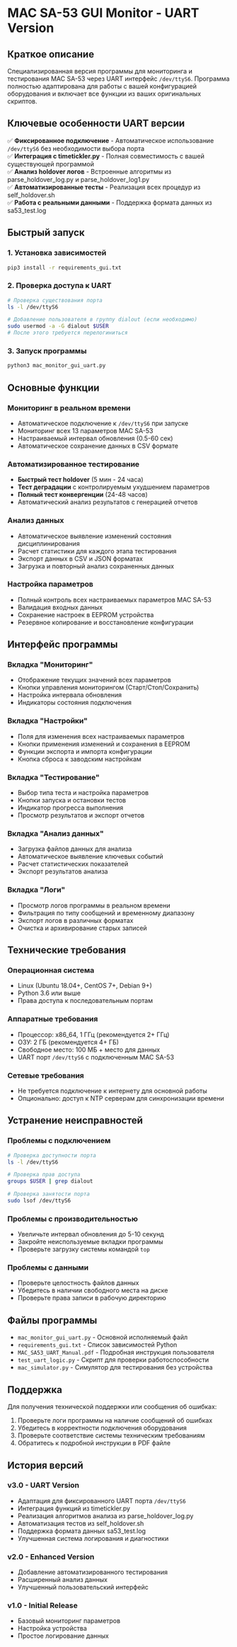 # MAC SA-53 GUI Monitor - UART Version

## Краткое описание

Специализированная версия программы для мониторинга и тестирования MAC SA-53 через UART интерфейс `/dev/ttyS6`. Программа полностью адаптирована для работы с вашей конфигурацией оборудования и включает все функции из ваших оригинальных скриптов.

## Ключевые особенности UART версии

✅ **Фиксированное подключение** - Автоматическое использование `/dev/ttyS6` без необходимости выбора порта  
✅ **Интеграция с timetickler.py** - Полная совместимость с вашей существующей программой  
✅ **Анализ holdover логов** - Встроенные алгоритмы из parse_holdover_log.py и parse_holdover_log1.py  
✅ **Автоматизированные тесты** - Реализация всех процедур из self_holdover.sh  
✅ **Работа с реальными данными** - Поддержка формата данных из sa53_test.log  

## Быстрый запуск

### 1. Установка зависимостей
```bash
pip3 install -r requirements_gui.txt
```

### 2. Проверка доступа к UART
```bash
# Проверка существования порта
ls -l /dev/ttyS6

# Добавление пользователя в группу dialout (если необходимо)
sudo usermod -a -G dialout $USER
# После этого требуется перелогиниться
```

### 3. Запуск программы
```bash
python3 mac_monitor_gui_uart.py
```

## Основные функции

### Мониторинг в реальном времени
- Автоматическое подключение к `/dev/ttyS6` при запуске
- Мониторинг всех 13 параметров MAC SA-53
- Настраиваемый интервал обновления (0.5-60 сек)
- Автоматическое сохранение данных в CSV формате

### Автоматизированное тестирование
- **Быстрый тест holdover** (5 мин - 24 часа)
- **Тест деградации** с контролируемым ухудшением параметров
- **Полный тест конвергенции** (24-48 часов)
- Автоматический анализ результатов с генерацией отчетов

### Анализ данных
- Автоматическое выявление изменений состояния дисциплинирования
- Расчет статистики для каждого этапа тестирования
- Экспорт данных в CSV и JSON форматах
- Загрузка и повторный анализ сохраненных данных

### Настройка параметров
- Полный контроль всех настраиваемых параметров MAC SA-53
- Валидация входных данных
- Сохранение настроек в EEPROM устройства
- Резервное копирование и восстановление конфигурации

## Интерфейс программы

### Вкладка "Мониторинг"
- Отображение текущих значений всех параметров
- Кнопки управления мониторингом (Старт/Стоп/Сохранить)
- Настройка интервала обновления
- Индикаторы состояния подключения

### Вкладка "Настройки"
- Поля для изменения всех настраиваемых параметров
- Кнопки применения изменений и сохранения в EEPROM
- Функции экспорта и импорта конфигурации
- Кнопка сброса к заводским настройкам

### Вкладка "Тестирование"
- Выбор типа теста и настройка параметров
- Кнопки запуска и остановки тестов
- Индикатор прогресса выполнения
- Просмотр результатов и экспорт отчетов

### Вкладка "Анализ данных"
- Загрузка файлов данных для анализа
- Автоматическое выявление ключевых событий
- Расчет статистических показателей
- Экспорт результатов анализа

### Вкладка "Логи"
- Просмотр логов программы в реальном времени
- Фильтрация по типу сообщений и временному диапазону
- Экспорт логов в различных форматах
- Очистка и архивирование старых записей

## Технические требования

### Операционная система
- Linux (Ubuntu 18.04+, CentOS 7+, Debian 9+)
- Python 3.6 или выше
- Права доступа к последовательным портам

### Аппаратные требования
- Процессор: x86_64, 1 ГГц (рекомендуется 2+ ГГц)
- ОЗУ: 2 ГБ (рекомендуется 4+ ГБ)
- Свободное место: 100 МБ + место для данных
- UART порт `/dev/ttyS6` с подключенным MAC SA-53

### Сетевые требования
- Не требуется подключение к интернету для основной работы
- Опционально: доступ к NTP серверам для синхронизации времени

## Устранение неисправностей

### Проблемы с подключением
```bash
# Проверка доступности порта
ls -l /dev/ttyS6

# Проверка прав доступа
groups $USER | grep dialout

# Проверка занятости порта
sudo lsof /dev/ttyS6
```

### Проблемы с производительностью
- Увеличьте интервал обновления до 5-10 секунд
- Закройте неиспользуемые вкладки программы
- Проверьте загрузку системы командой `top`

### Проблемы с данными
- Проверьте целостность файлов данных
- Убедитесь в наличии свободного места на диске
- Проверьте права записи в рабочую директорию

## Файлы программы

- `mac_monitor_gui_uart.py` - Основной исполняемый файл
- `requirements_gui.txt` - Список зависимостей Python
- `MAC_SA53_UART_Manual.pdf` - Подробная инструкция пользователя
- `test_uart_logic.py` - Скрипт для проверки работоспособности
- `mac_simulator.py` - Симулятор для тестирования без устройства

## Поддержка

Для получения технической поддержки или сообщения об ошибках:
1. Проверьте логи программы на наличие сообщений об ошибках
2. Убедитесь в корректности подключения оборудования
3. Проверьте соответствие системы техническим требованиям
4. Обратитесь к подробной инструкции в PDF файле

## История версий

### v3.0 - UART Version
- Адаптация для фиксированного UART порта `/dev/ttyS6`
- Интеграция функций из timetickler.py
- Реализация алгоритмов анализа из parse_holdover_log.py
- Автоматизация тестов из self_holdover.sh
- Поддержка формата данных sa53_test.log
- Улучшенная система логирования и диагностики

### v2.0 - Enhanced Version
- Добавление автоматизированного тестирования
- Расширенный анализ данных
- Улучшенный пользовательский интерфейс

### v1.0 - Initial Release
- Базовый мониторинг параметров
- Настройка устройства
- Простое логирование данных

